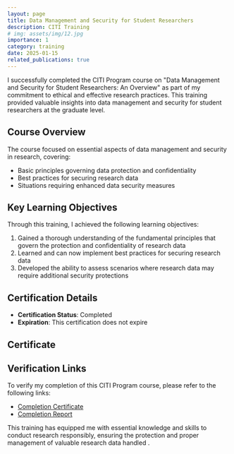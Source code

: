 ```yaml
---
layout: page
title: Data Management and Security for Student Researchers
description: CITI Training
# img: assets/img/12.jpg
importance: 1
category: training
date: 2025-01-15
related_publications: true
---
```



<p>I successfully completed the CITI Program course on "Data Management and Security for Student Researchers: An Overview" as part of my commitment to ethical and effective research practices. This training provided valuable insights into data management and security for student researchers at the graduate level.</p>

<h2>Course Overview</h2>

<p>The course focused on essential aspects of data management and security in research, covering:</p>

<ul>
  <li>Basic principles governing data protection and confidentiality</li>
  <li>Best practices for securing research data</li>
  <li>Situations requiring enhanced data security measures</li>
</ul>

<h2>Key Learning Objectives</h2>

<p>Through this training, I achieved the following learning objectives:</p>

<ol>
  <li>Gained a thorough understanding of the fundamental principles that govern the protection and confidentiality of research data</li>
  <li>Learned and can now implement best practices for securing research data</li>
  <li>Developed the ability to assess scenarios where research data may require additional security protections</li>
</ol>

<h2>Certification Details</h2>

<ul>
  <li><strong>Certification Status</strong>: Completed</li>
  <li><strong>Expiration</strong>: This certification does not expire</li>
</ul>

## Certificate

<object data="cert/CITI_DataManagementandSecurityforStudentResearchers_AnOverview.pdf" width="1000" height="1000" type='application/pdf'></object>

<h2>Verification Links</h2>

<p>To verify my completion of this CITI Program course, please refer to the following links:</p>

<ul>
  <li><a href="https://www.citiprogram.org/verify/?w912bbac1-35b4-4bdd-8081-4597a3c0cf77-67305246">Completion Certificate</a></li>
  <li><a href="https://www.citiprogram.org/verify/?kf95f9674-0532-4a08-baf0-a94e19ae5443-67305246">Completion Report</a></li>
</ul>

<p>This training has equipped me with essential knowledge and skills to conduct research responsibly, ensuring the protection and proper management of valuable research data handled .</p>
